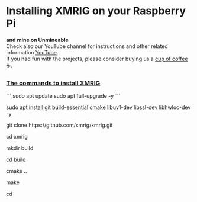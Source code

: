 # Installing XMRIG on your Raspberry Pi
**and mine on Unmineable**
<br>
Check also our YouTube channel for instructions and other related information [YouTube](https://www.youtube.com/@bloxylabs "YouTube").
<br>
If you had fun with the projects, please consider buying us a [cup of coffee](https://www.buymeacoffee.com/bloxylabs "cupofcoffee") :coffee:.

<h3><u>The commands to install XMRIG</u></h3>
<p>
```
sudo apt update
sudo apt full-upgrade -y
```
</p>
<p>sudo apt install git build-essential cmake libuv1-dev libssl-dev libhwloc-dev -y</p>
<p>git clone https://github.com/xmrig/xmrig.git</p>
<p>cd xmrig</p>
<p>mkdir build</p>
<p>cd build</p>
<p>cmake ..</p>
<p>make</p>
<p>cd</p>
